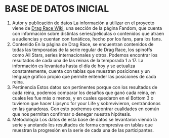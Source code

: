 # BASE DE DATOS INICIAL 
1. Autor y publicación de datos
La información a utilizar en el proyecto viene de [Drag Race Wiki](https://rupaulsdragrace.fandom.com/wiki/RuPaul%27s_Drag_Race_Wiki), una sección de la página Fandom, que cuenta con información sobre distintas series/películas o contenidos que atraen a audiencias y cuentan con fanáticos, hecho por los fans, para los fans.
2. Contenido
En la página de Drag Race, se encuentran contenidos de todas las temporadas de la serie regular de Drag Race, los spinoffs como All Stars, series internacionales y otros. Podemos encontrar los resultados de cada una de las reinas de la temporada 1 a 17. La información es levantada hasta el día de hoy y se actualiza constantemente, cuenta con tablas que muestran posiciones y un lenguaje gráfico propio que permite entender las posiciones de cada reina.
3. Pertinencia
Estos datos son pertinentes porque con los resultados de cada reina, podemos comparar los desafíos que ganó cada reina, en cuales les fue más o menos, y en cuales quedaron en el Bottom 3 o tuvieron que hacer Lipsync for your Life y sobrevivieron, centrándonos en las ganadoras. Con esto podremos encontrar cualidades en común que nos permitan confirmar o denegar nuestra hipótesis.
4. Metodología
Los datos de esta base de datos se levantaron viendo la serie y anotando los resultados de forma compresiva en tablas que muestran la progresión en la serie de cada una de las participantes. 

